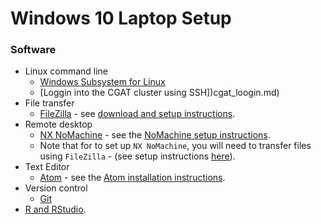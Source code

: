 # Windows 10 Laptop Setup

### Software

- Linux command line
    + [Windows Subsystem for Linux](wsl_setup.md)
    + [Loggin into the CGAT cluster using SSH])cgat_loogin.md)
- File transfer
    + [FileZilla](https://filezilla-project.org/) - see [download and setup instructions](filezilla_instructions.pdf).
- Remote desktop
    + [NX NoMachine](https://www.nomachine.com/) - see the [NoMachine setup instructions](nomachine_setup.pdf).
    + Note that for to set up `NX NoMachine`, you will need to transfer files using `FileZilla` - (see setup instructions [here](filezilla_instructions.pdf)).
- Text Editor
    + [Atom](https://atom.io/) - see the [Atom installation instructions](atom_installation_instructions.md).
- Version control
    + [Git](git_setup.md)
- [R and RStudio](r_setup.md).
